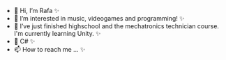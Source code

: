 - 👋 Hi, I’m Rafa ✨
- 👀 I’m interested in music, videogames and programming! ✨
- 🌱 I’ve just finished highschool and the mechatronics technician course. I'm currently learning Unity. ✨
- 💞️ C# ✨
- 📫 How to reach me ... ✨

<!---
TochaFh/TochaFh is a ✨ special ✨ repository because its `README.md` (this file) appears on your GitHub profile.
You can click the Preview link to take a look at your changes.
--->
